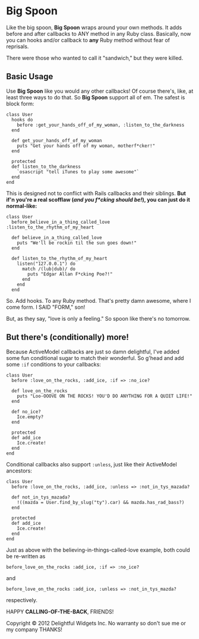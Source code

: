 # Big Spoon
Like the big spoon, **Big Spoon** wraps around your own methods.
It adds before and after callbacks to ANY method in any Ruby class.
Basically, now you can hooks and/or callback to **any** Ruby method without fear of reprisals.

There were those who wanted to call it "sandwich," but they were killed.

## Basic Usage

Use **Big Spoon** like you would any other callbacks! Of course there's, like, at least three ways to do that. So **Big Spoon** support all of em. The safest is block form:

```
class User
  hooks do
    before :get_your_hands_off_of_my_woman, :listen_to_the_darkness
  end

  def get_your_hands_off_of_my_woman
    puts "Get your hands off of my woman, motherf*cker!"
  end

  protected
  def listen_to_the_darkness
    `osascript "tell iTunes to play some awesome"`
  end
end
```

This is designed not to conflict with Rails callbacks and their siblings. **But if'n
you're a real scofflaw (_and you f*cking should be!_), you can just do it normal-like:**

```
class User
  before_believe_in_a_thing_called_love :listen_to_the_rhythm_of_my_heart

  def believe_in_a_thing_called_love
    puts "We'll be rockin til the sun goes down!"
  end

  def listen_to_the_rhythm_of_my_heart
    listen("127.0.0.1") do
      match /(lub|dub)/ do
        puts "Edgar Allan F*cking Poe?!"
      end
    end
  end
````

So. Add hooks. To any Ruby method. That's pretty damn awesome, where I come form. I SAID "FORM," son!

But, as they say, "love is only a feeling." So spoon like there's no tomorrow.

## But there's (conditionally) more!

Because ActiveModel callbacks are just so damn delightful, I've added some fun conditional sugar to match their wonderful. So g'head and add some `:if` conditions to your callbacks:

```
class User
  before :love_on_the_rocks, :add_ice, :if => :no_ice?

  def love_on_the_rocks
    puts "Loo-OOOVE ON THE ROCKS! YOU'D DO ANYTHING FOR A QUIET LIFE!"
  end

  def no_ice?
    Ice.empty?
  end

  protected
  def add_ice
    Ice.create!
  end
end
```

Conditional callbacks also support `:unless`, just like their ActiveModel ancestors:

```
class User
  before :love_on_the_rocks, :add_ice, :unless => :not_in_tys_mazada?

  def not_in_tys_mazada?
    !((mazda = User.find_by_slug("ty").car) && mazda.has_rad_bass?)
  end

  protected
  def add_ice
    Ice.create!
  end
end
```

Just as above with the believing-in-things-called-love example, both could be re-written as

```
before_love_on_the_rocks :add_ice, :if => :no_ice?
```

and

```
before_love_on_the_rocks :add_ice, :unless => :not_in_tys_mazda?
```

respectively.

HAPPY **CALLING-OF-THE-BACK**, FRIENDS!


Copyright © 2012 Delightful Widgets Inc. No warranty so don't sue me or my company THANKS!